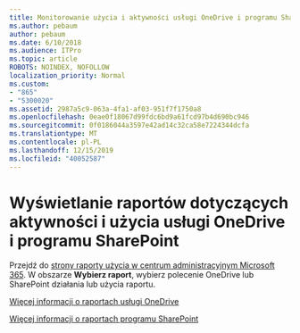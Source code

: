 ```yaml
---
title: Monitorowanie użycia i aktywności usługi OneDrive i programu SharePoint
ms.author: pebaum
author: pebaum
ms.date: 6/10/2018
ms.audience: ITPro
ms.topic: article
ROBOTS: NOINDEX, NOFOLLOW
localization_priority: Normal
ms.custom:
- "865"
- "5300020"
ms.assetid: 2987a5c9-063a-4fa1-af03-951f7f1750a8
ms.openlocfilehash: 0eae0f18067d99fdc6bd9a61fcd97b4d690bc946
ms.sourcegitcommit: 0f0186044a3597e42ad14c32ca58e7224344dcfa
ms.translationtype: MT
ms.contentlocale: pl-PL
ms.lasthandoff: 12/15/2019
ms.locfileid: "40052587"
---
```

# <a name="view-reports-on-onedrive-and-sharepoint-activity-and-usage"></a>Wyświetlanie raportów dotyczących aktywności i użycia usługi OneDrive i programu SharePoint

Przejdź do [strony raporty użycia w centrum administracyjnym Microsoft 365](https://admin.microsoft.com/AdminPortal/Home). W obszarze **Wybierz raport**, wybierz polecenie OneDrive lub SharePoint działania lub użycia raportu.
  
[Więcej informacji o raportach usługi OneDrive](https://go.microsoft.com/fwlink/?linkid=875239)
  
[Więcej informacji o raportach programu SharePoint](https://go.microsoft.com/fwlink/?linkid=875240)
  